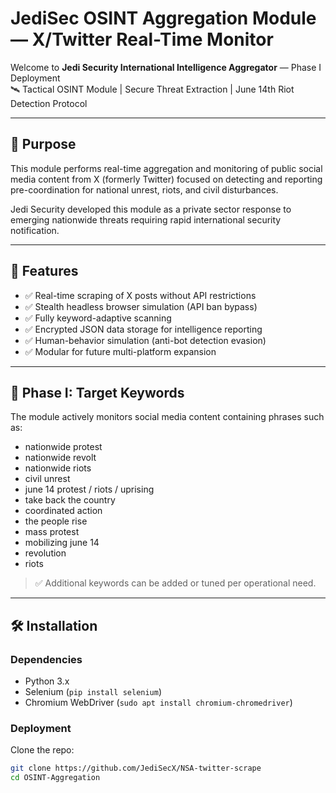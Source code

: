 # JediSec OSINT Aggregation Module — X/Twitter Real-Time Monitor

Welcome to **Jedi Security International Intelligence Aggregator** — Phase I Deployment  
🛰 Tactical OSINT Module | Secure Threat Extraction | June 14th Riot Detection Protocol

---

## 🔎 Purpose

This module performs real-time aggregation and monitoring of public social media content from X (formerly Twitter) focused on detecting and reporting pre-coordination for national unrest, riots, and civil disturbances.

Jedi Security developed this module as a private sector response to emerging nationwide threats requiring rapid international security notification.

---

## 🚀 Features

- ✅ Real-time scraping of X posts without API restrictions
- ✅ Stealth headless browser simulation (API ban bypass)
- ✅ Fully keyword-adaptive scanning
- ✅ Encrypted JSON data storage for intelligence reporting
- ✅ Human-behavior simulation (anti-bot detection evasion)
- ✅ Modular for future multi-platform expansion

---

## 🔐 Phase I: Target Keywords

The module actively monitors social media content containing phrases such as:

- nationwide protest
- nationwide revolt
- nationwide riots
- civil unrest
- june 14 protest / riots / uprising
- take back the country
- coordinated action
- the people rise
- mass protest
- mobilizing june 14
- revolution
- riots

> ✅ Additional keywords can be added or tuned per operational need.

---

## 🛠 Installation

### Dependencies

- Python 3.x
- Selenium (`pip install selenium`)
- Chromium WebDriver (`sudo apt install chromium-chromedriver`)

### Deployment

Clone the repo:

```bash
git clone https://github.com/JediSecX/NSA-twitter-scrape
cd OSINT-Aggregation
